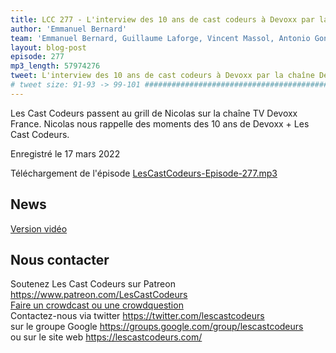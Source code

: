 ```yaml
---
title: LCC 277 - L'interview des 10 ans de cast codeurs à Devoxx par la chaîne Devoxx France TV
author: 'Emmanuel Bernard'
team: 'Emmanuel Bernard, Guillaume Laforge, Vincent Massol, Antonio Goncalves, Arnaud Heritier, Audrey Neveu'
layout: blog-post
episode: 277
mp3_length: 57974276
tweet: L'interview des 10 ans de cast codeurs à Devoxx par la chaîne Devoxx France TV @devoxxfr
# tweet size: 91-93 -> 99-101 #######################################################################
---
```

Les Cast Codeurs passent au grill de Nicolas sur la chaîne TV Devoxx France.
Nicolas nous rappelle des moments des 10 ans de Devoxx + Les Cast Codeurs.

Enregistré le 17 mars 2022

Téléchargement de l'épisode [LesCastCodeurs-Episode-277.mp3](https://traffic.libsyn.com/lescastcodeurs/LesCastCodeurs-Episode-277.mp3)

## News

[Version vidéo](https://www.youtube.com/watch?v=xATokFoSOK4)

## Nous contacter

Soutenez Les Cast Codeurs sur Patreon <https://www.patreon.com/LesCastCodeurs>  
[Faire un crowdcast ou une crowdquestion](https://lescastcodeurs.com/crowdcasting/)  
Contactez-nous via twitter <https://twitter.com/lescastcodeurs>  
sur le groupe Google <https://groups.google.com/group/lescastcodeurs>  
ou sur le site web <https://lescastcodeurs.com/>
<!-- vim: set spelllang=fr : -->
